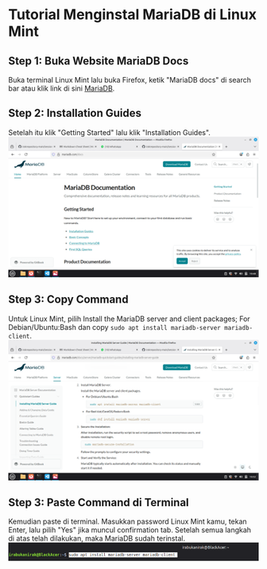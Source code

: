 # Tutorial Menginstal MariaDB di Linux Mint
## Step 1: Buka Website MariaDB Docs
Buka terminal Linux Mint lalu buka Firefox, ketik "MariaDB docs" di search bar atau klik link di sini [MariaDB](https://mariadb.com/docs). 
## Step 2: Installation Guides
Setelah itu klik "Getting Started" lalu klik "Installation Guides". 
![alt text](<Screenshot from 2025-09-22 10-48-20.png>)
## Step 3: Copy Command
Untuk Linux Mint, pilih Install the MariaDB server and client packages; For Debian/Ubuntu:Bash dan copy `sudo apt install mariadb-server mariadb-client`. 
![alt text](<Screenshot from 2025-09-22 10-52-35.png>)
## Step 3: Paste Command di Terminal
Kemudian paste di terminal. Masukkan password Linux Mint kamu, tekan Enter, lalu pilih "Yes" jika muncul confirmation tab. Setelah semua langkah di atas telah dilakukan, maka MariaDB sudah terinstal.
![alt text](<Screenshot from 2025-09-22 11-17-38.png>)
